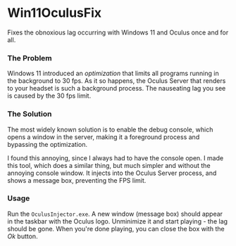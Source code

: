 # Win11OculusFix
Fixes the obnoxious lag occurring with Windows 11 and Oculus once and for all.

### The Problem

Windows 11 introduced an _optimization_ that limits all programs running in the background to 30 fps. As it so happens, the Oculus Server that renders to your headset is such a background process. The nauseating lag you see is caused by the 30 fps limit.

### The Solution

The most widely known solution is to enable the debug console, which opens a window in the server, making it a foreground process and bypassing the optimization.

I found this annoying, since I always had to have the console open. I made this tool, which does a similar thing, but much simpler and without the annoying console window. It injects into the Oculus Server process, and shows a message box, preventing the FPS limit. 

### Usage

Run the `OculusInjector.exe`. A new window (message box) should appear in the taskbar with the Oculus logo. Unminimize it and start playing - the lag should be gone. When you're done playing, you can close the box with the _Ok_ button.
